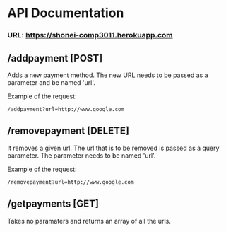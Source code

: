 # API Documentation

### URL: https://shonei-comp3011.herokuapp.com

## /addpayment [POST]
Adds a new payment method. The new URL needs to be passed as a parameter and be named 'url'.

Example of the request:
```
/addpayment?url=http://www.google.com
```

## /removepayment [DELETE]
It removes a given url. The url that is to be removed is passed as a query parameter. The parameter needs to be named 'url'.

Example of the request:
```
/removepayment?url=http://www.google.com
```

## /getpayments [GET]
Takes no paramaters and returns an array of all the urls.
